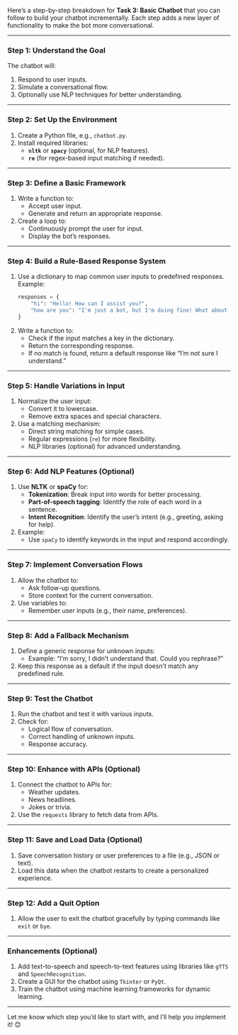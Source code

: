 Here’s a step-by-step breakdown for **Task 3: Basic Chatbot** that you can follow to build your chatbot incrementally. Each step adds a new layer of functionality to make the bot more conversational.

---

### **Step 1: Understand the Goal**
The chatbot will:
1. Respond to user inputs.
2. Simulate a conversational flow.
3. Optionally use NLP techniques for better understanding.

---

### **Step 2: Set Up the Environment**
1. Create a Python file, e.g., `chatbot.py`.
2. Install required libraries:
   - **`nltk`** or **`spacy`** (optional, for NLP features).
   - **`re`** (for regex-based input matching if needed).

---

### **Step 3: Define a Basic Framework**
1. Write a function to:
   - Accept user input.
   - Generate and return an appropriate response.
2. Create a loop to:
   - Continuously prompt the user for input.
   - Display the bot’s responses.

---

### **Step 4: Build a Rule-Based Response System**
1. Use a dictionary to map common user inputs to predefined responses.
   Example:
   ```python
   responses = {
       "hi": "Hello! How can I assist you?",
       "how are you": "I'm just a bot, but I'm doing fine! What about you?",
   }
   ```
2. Write a function to:
   - Check if the input matches a key in the dictionary.
   - Return the corresponding response.
   - If no match is found, return a default response like “I’m not sure I understand.”

---

### **Step 5: Handle Variations in Input**
1. Normalize the user input:
   - Convert it to lowercase.
   - Remove extra spaces and special characters.
2. Use a matching mechanism:
   - Direct string matching for simple cases.
   - Regular expressions (`re`) for more flexibility.
   - NLP libraries (optional) for advanced understanding.

---

### **Step 6: Add NLP Features (Optional)**
1. Use **NLTK** or **spaCy** for:
   - **Tokenization**: Break input into words for better processing.
   - **Part-of-speech tagging**: Identify the role of each word in a sentence.
   - **Intent Recognition**: Identify the user’s intent (e.g., greeting, asking for help).
2. Example:
   - Use `spaCy` to identify keywords in the input and respond accordingly.

---

### **Step 7: Implement Conversation Flows**
1. Allow the chatbot to:
   - Ask follow-up questions.
   - Store context for the current conversation.
2. Use variables to:
   - Remember user inputs (e.g., their name, preferences).

---

### **Step 8: Add a Fallback Mechanism**
1. Define a generic response for unknown inputs:
   - Example: “I’m sorry, I didn’t understand that. Could you rephrase?”
2. Keep this response as a default if the input doesn’t match any predefined rule.

---

### **Step 9: Test the Chatbot**
1. Run the chatbot and test it with various inputs.
2. Check for:
   - Logical flow of conversation.
   - Correct handling of unknown inputs.
   - Response accuracy.

---

### **Step 10: Enhance with APIs (Optional)**
1. Connect the chatbot to APIs for:
   - Weather updates.
   - News headlines.
   - Jokes or trivia.
2. Use the `requests` library to fetch data from APIs.

---

### **Step 11: Save and Load Data (Optional)**
1. Save conversation history or user preferences to a file (e.g., JSON or text).
2. Load this data when the chatbot restarts to create a personalized experience.

---

### **Step 12: Add a Quit Option**
1. Allow the user to exit the chatbot gracefully by typing commands like `exit` or `bye`.

---

### **Enhancements (Optional)**
1. Add text-to-speech and speech-to-text features using libraries like `gTTS` and `SpeechRecognition`.
2. Create a GUI for the chatbot using `Tkinter` or `PyQt`.
3. Train the chatbot using machine learning frameworks for dynamic learning.

---

Let me know which step you’d like to start with, and I’ll help you implement it! 😊